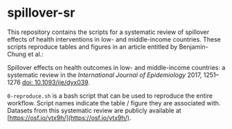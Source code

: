 # spillover-sr

This repository contains the scripts for a systematic review of spillover effects of health interventions in low- and middle-income countries. These scripts reproduce tables and figures in an article entitled by Benjamin-Chung et al.:

   Spillover effects on health outcomes in low- and middle-income countries: a systematic review in the *International Journal of Epidemiology* 2017, 1251–1276 [doi: 10.1093/ije/dyx039](https://academic.oup.com/ije/article/46/4/1251/3752464). 

`0-reproduce.sh` is a bash script that can be used to reproduce the entire workflow. Script names indicate the table / figure they are associated with. Datasets from this systematic review are publicly available at [https://osf.io/ytx9h/](https://osf.io/ytx9h/).
